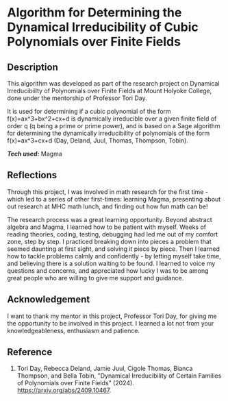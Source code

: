 # Algorithm for Determining the Dynamical Irreducibility of Cubic Polynomials over Finite Fields

## Description

This algorithm was developed as part of the research project on Dynamical Irreducibiilty of Polynomials over Finite Fields at Mount Holyoke College, done under the mentorship of Professor Tori Day. 

It is used for determining if a cubic polynomial of the form f(x)=ax^3+bx^2+cx+d is dynamically irreducible over a given finite field of order q (q being a prime or prime power), and is based on a Sage algorithm for determining the dynamically irreducibility of polynomials of the form f(x)=ax^3+cx+d (Day, Deland, Juul, Thomas, Thompson, Tobin).

***Tech used:*** Magma

## Reflections

Through this project, I was involved in math research for the first time - which led to a series of other first-times: learning Magma, presenting about out research at MHC math lunch, and finding out how fun math can be!

The research process was a great learning opportunity. Beyond abstract algebra and Magma, I learned how to be patient with myself. Weeks of reading theories, coding, testing, debugging had led me out of my comfort zone, step by step. I practiced breaking down into pieces a problem that seemed daunting at first sight, and solving it piece by piece. Then I learned how to tackle problems calmly and confidently - by letting myself take time, and believing there is a solution waiting to be found. I learned to voice my questions and concerns, and appreciated how lucky I was to be among great people who are willing to give me support and guidance.

## Acknowledgement

I want to thank my mentor in this project, Professor Tori Day, for giving me the opportunity to be involved in this project. I learned a lot not from your knowledgeableness, enthusiasm and patience.

## Reference

1. Tori Day, Rebecca Deland, Jamie Juul, Cigole Thomas, Bianca Thompson, and Bella Tobin, "Dynamical Irreducibility of Certain Families of Polynomials over Finite Fields" (2024). https://arxiv.org/abs/2409.10467.
